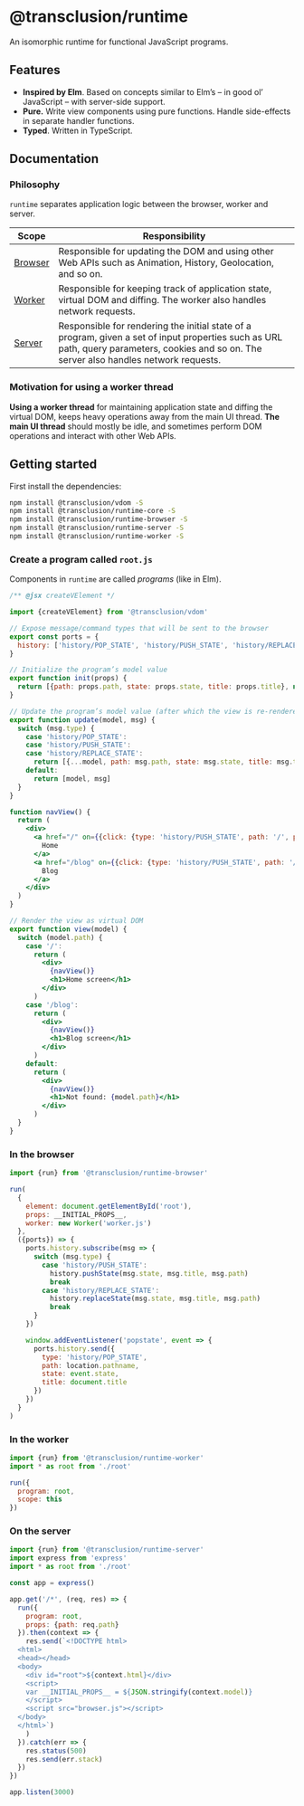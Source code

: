 # @transclusion/runtime

An isomorphic runtime for functional JavaScript programs.

## Features

* **Inspired by Elm**. Based on concepts similar to Elm’s – in good ol’ JavaScript – with server-side support.
* **Pure.** Write view components using pure functions. Handle side-effects in separate handler functions.
* **Typed**. Written in TypeScript.

## Documentation

### Philosophy

`runtime` separates application logic between the browser, worker and server.

| Scope                               | Responsibility                                                                                                                                                                             |
| ----------------------------------- | ------------------------------------------------------------------------------------------------------------------------------------------------------------------------------------------ |
| [Browser](packages/runtime-browser) | Responsible for updating the DOM and using other Web APIs such as Animation, History, Geolocation, and so on.                                                                              |
| [Worker](packages/runtime-worker)   | Responsible for keeping track of application state, virtual DOM and diffing. The worker also handles network requests.                                                                     |
| [Server](packages/runtime-server)   | Responsible for rendering the initial state of a program, given a set of input properties such as URL path, query parameters, cookies and so on. The server also handles network requests. |

### Motivation for using a worker thread

**Using a worker thread** for maintaining application state and diffing the virtual DOM, keeps heavy operations away
from the main UI thread. **The main UI thread** should mostly be idle, and sometimes perform DOM operations and interact
with other Web APIs.

## Getting started

First install the dependencies:

```sh
npm install @transclusion/vdom -S
npm install @transclusion/runtime-core -S
npm install @transclusion/runtime-browser -S
npm install @transclusion/runtime-server -S
npm install @transclusion/runtime-worker -S
```

### Create a program called `root.js`

Components in `runtime` are called _programs_ (like in Elm).

```jsx
/** @jsx createVElement */

import {createVElement} from '@transclusion/vdom'

// Expose message/command types that will be sent to the browser
export const ports = {
  history: ['history/POP_STATE', 'history/PUSH_STATE', 'history/REPLACE_STATE']
}

// Initialize the program’s model value
export function init(props) {
  return [{path: props.path, state: props.state, title: props.title}, null]
}

// Update the program’s model value (after which the view is re-rendered)
export function update(model, msg) {
  switch (msg.type) {
    case 'history/POP_STATE':
    case 'history/PUSH_STATE':
    case 'history/REPLACE_STATE':
      return [{...model, path: msg.path, state: msg.state, title: msg.title}, null]
    default:
      return [model, msg]
  }
}

function navView() {
  return (
    <div>
      <a href="/" on={{click: {type: 'history/PUSH_STATE', path: '/', preventDefault: true}}}>
        Home
      </a>
      <a href="/blog" on={{click: {type: 'history/PUSH_STATE', path: '/blog', preventDefault: true}}}>
        Blog
      </a>
    </div>
  )
}

// Render the view as virtual DOM
export function view(model) {
  switch (model.path) {
    case '/':
      return (
        <div>
          {navView()}
          <h1>Home screen</h1>
        </div>
      )
    case '/blog':
      return (
        <div>
          {navView()}
          <h1>Blog screen</h1>
        </div>
      )
    default:
      return (
        <div>
          {navView()}
          <h1>Not found: {model.path}</h1>
        </div>
      )
  }
}
```

### In the browser

```js
import {run} from '@transclusion/runtime-browser'

run(
  {
    element: document.getElementById('root'),
    props: __INITIAL_PROPS__,
    worker: new Worker('worker.js')
  },
  ({ports}) => {
    ports.history.subscribe(msg => {
      switch (msg.type) {
        case 'history/PUSH_STATE':
          history.pushState(msg.state, msg.title, msg.path)
          break
        case 'history/REPLACE_STATE':
          history.replaceState(msg.state, msg.title, msg.path)
          break
      }
    })

    window.addEventListener('popstate', event => {
      ports.history.send({
        type: 'history/POP_STATE',
        path: location.pathname,
        state: event.state,
        title: document.title
      })
    })
  }
)
```

### In the worker

```js
import {run} from '@transclusion/runtime-worker'
import * as root from './root'

run({
  program: root,
  scope: this
})
```

### On the server

```js
import {run} from '@transclusion/runtime-server'
import express from 'express'
import * as root from './root'

const app = express()

app.get('/*', (req, res) => {
  run({
    program: root,
    props: {path: req.path}
  }).then(context => {
    res.send(`<!DOCTYPE html>
  <html>
  <head></head>
  <body>
    <div id="root">${context.html}</div>
    <script>
    var __INITIAL_PROPS__ = ${JSON.stringify(context.model)}
    </script>
    <script src="browser.js"></script>
  </body>
  </html>`)
    )
  }).catch(err => {
    res.status(500)
    res.send(err.stack)
  })
})

app.listen(3000)
```
